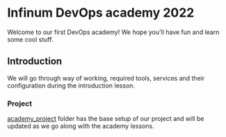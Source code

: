 # Infinum DevOps academy 2022

Welcome to our first DevOps academy! We hope you'll have fun and learn some cool stuff.

## Introduction
We will go through way of working, required tools, services and their configuration during the introduction lesson. 

### Project
[academy_project](academy_project) folder has the base setup of our project and will be updated as we go along with the academy lessons.

